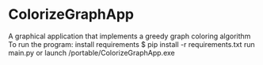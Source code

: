 # ColorizeGraphApp
A graphical application that implements a greedy graph coloring algorithm
To run the program:
install requirements $ pip install -r requirements.txt
run main.py
or launch /portable/ColorizeGraphApp.exe

